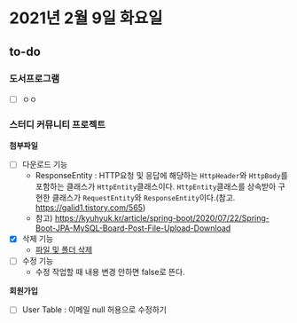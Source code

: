 # 2021년 2월 9일 화요일

## to-do

### 도서프로그램

- [ ] ㅇㅇ

### 스터디 커뮤니티 프로젝트

**첨부파일**

- [ ] 다운로드 기능
  - ResponseEntity : HTTP요청 및 응답에 해당하는 `HttpHeader`와 `HttpBody`를 포함하는 클래스가 `HttpEntity`클래스이다. `HttpEntity`클래스를 상속받아 구현한 클래스가 `RequestEntity`와 `ResponseEntity`이다.(참고. <https://galid1.tistory.com/565>)
  - 참고) <https://kyuhyuk.kr/article/spring-boot/2020/07/22/Spring-Boot-JPA-MySQL-Board-Post-File-Upload-Download>
- [x] 삭제 기능
  - [파일 및 폴더 삭제](https://kimmy100b.github.io/java/2021/02/09/spring-boot-file/#)
- [ ] 수정 기능
  - 수정 작업할 때 내용 변경 안하면 false로 뜬다.

**회원가입**

- [ ] User Table : 이메일 null 허용으로 수정하기
